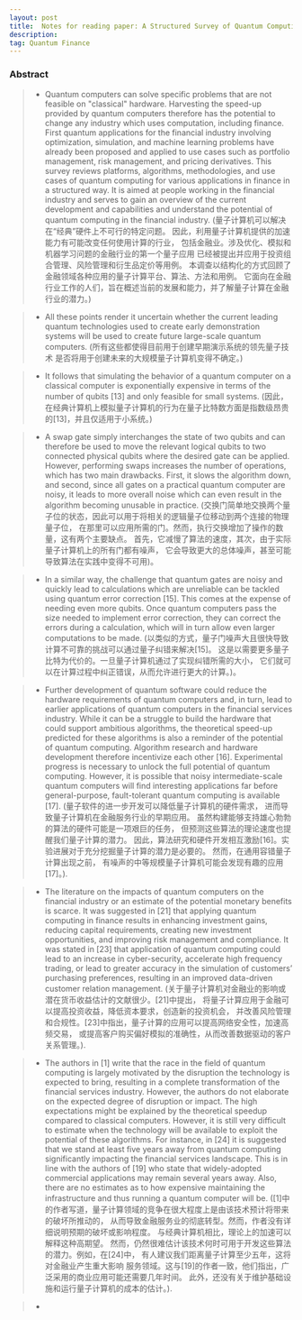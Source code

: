 ```yaml
---
layout: post 
title:  Notes for reading paper: A Structured Survey of Quantum Computing for the Financial Industry. 
description:    
tag: Quantum Finance
---
```


### Abstract

> * Quantum computers can solve specific problems that are not 
feasible on "classical" hardware. Harvesting the speed-up provided 
by quantum computers therefore has the potential to change any 
industry which uses computation, including finance. 
First quantum applications for the financial industry involving optimization, 
simulation, and machine learning problems have already been proposed and 
applied to use cases such as portfolio management, risk management, 
and pricing derivatives. This survey reviews platforms, algorithms, 
methodologies, and use cases of quantum computing for various applications 
in finance in a structured way. It is aimed at people working in the financial 
industry and serves to gain an overview of the current development and 
capabilities and understand the potential of quantum computing in the financial industry.
(量子计算机可以解决在“经典”硬件上不可行的特定问题。
因此，利用量子计算机提供的加速能力有可能改变任何使用计算的行业，
包括金融业。涉及优化、模拟和机器学习问题的金融行业的第一个量子应用
已经被提出并应用于投资组合管理、风险管理和衍生品定价等用例。
本调查以结构化的方式回顾了金融领域各种应用的量子计算平台、算法、方法和用例。
它面向在金融行业工作的人们，旨在概述当前的发展和能力，并了解量子计算在金融行业的潜力。)

> * All these points render it uncertain whether the current leading quantum 
technologies used to create early demonstration systems will be used to create 
future large-scale quantum computers.
(所有这些都使得目前用于创建早期演示系统的领先量子技术
是否将用于创建未来的大规模量子计算机变得不确定。)

> * It follows that simulating the behavior of a quantum computer on a classical 
computer is exponentially expensive in terms of the number of qubits [13] 
and only feasible for small systems.
(因此，在经典计算机上模拟量子计算机的行为在量子比特数方面是指数级昂贵的[13]，并且仅适用于小系统。)

> * A swap gate simply interchanges the state of two qubits and can therefore 
be used to move the relevant logical qubits to two connected physical qubits 
where the desired gate can be applied. However, performing swaps increases the 
number of operations, which has two main drawbacks. First, it slows the algorithm down, 
and second, since all gates on a practical quantum computer are noisy, 
it leads to more overall noise which can even result in the algorithm becoming 
unusable in practice.
(交换门简单地交换两个量子位的状态，因此可以用于将相关的逻辑量子位移动到两个连接的物理量子位，
在那里可以应用所需的门。然而，执行交换增加了操作的数量，这有两个主要缺点。
首先，它减慢了算法的速度，其次，由于实际量子计算机上的所有门都有噪声，
它会导致更大的总体噪声，甚至可能导致算法在实践中变得不可用)。

> * In a similar way, the challenge that quantum gates are noisy and quickly lead to 
calculations which are unreliable can be tackled using quantum error correction [15]. 
This comes at the expense of needing even more qubits. Once quantum computers pass 
the size needed to implement error correction, they can correct the errors during a 
calculation, which will in turn allow even larger computations to be made.
(以类似的方式，量子门噪声大且很快导致计算不可靠的挑战可以通过量子纠错来解决[15]。
这是以需要更多量子比特为代价的。一旦量子计算机通过了实现纠错所需的大小，
它们就可以在计算过程中纠正错误，从而允许进行更大的计算。)。

> * Further development of quantum software could reduce the hardware 
requirements of quantum computers and, in turn, lead to earlier applications 
of quantum computers in the financial services industry. 
While it can be a struggle to build the hardware that could support ambitious algorithms, 
the theoretical speed-up predicted for these algorithms is also a reminder 
of the potential of quantum computing. Algorithm research and hardware development 
therefore incentivize each other [16]. 
Experimental progress is necessary to unlock the full potential of quantum computing. 
However, it is possible that noisy intermediate-scale quantum computers 
will find interesting applications far before general-purpose, 
fault-tolerant quantum computing is available [17].
(量子软件的进一步开发可以降低量子计算机的硬件需求，
进而导致量子计算机在金融服务行业的早期应用。
虽然构建能够支持雄心勃勃的算法的硬件可能是一项艰巨的任务，
但预测这些算法的理论速度也提醒我们量子计算的潜力。
因此，算法研究和硬件开发相互激励[16]。实验进展对于充分挖掘量子计算的潜力是必要的。
然而，在通用容错量子计算出现之前，
有噪声的中等规模量子计算机可能会发现有趣的应用[17]。).

> * The literature on the impacts of quantum computers on the financial industry or 
an estimate of the potential monetary benefits is scarce. It was suggested in [21] that 
applying quantum computing in finance results in enhancing investment gains, 
reducing capital requirements, creating new investment opportunities, and 
improving risk management and compliance. It was stated in [23] that application of 
quantum computing could lead to an increase in cyber-security, accelerate high frequency 
trading, or lead to greater accuracy in the simulation of customers’ purchasing preferences, 
resulting in an improved data-driven customer relation management.
(关于量子计算机对金融业的影响或潜在货币收益估计的文献很少。[21]中提出，
将量子计算应用于金融可以提高投资收益，降低资本要求，创造新的投资机会，
并改善风险管理和合规性。[23]中指出，量子计算的应用可以提高网络安全性，加速高频交易，
或提高客户购买偏好模拟的准确性，从而改善数据驱动的客户关系管理。). 

> * The authors in [1] write that the race in the field of quantum computing 
is largely motivated by the disruption the technology is expected to bring, 
resulting in a complete transformation of the financial services industry. 
However, the authors do not elaborate on the expected degree of disruption or impact. 
The high expectations might be explained by the theoretical speedup compared 
to classical computers. However, it is still very difficult to 
estimate when the technology will be available to exploit the potential of 
these algorithms. For instance, in [24] it is suggested that we stand at least 
five years away from quantum computing significantly impacting the financial 
services landscape. This is in line with the authors of [19] who state that 
widely-adopted commercial applications may remain several years away. 
Also, there are no estimates as to how expensive maintaining 
the infrastructure and thus running a quantum computer will be.
([1]中的作者写道，量子计算领域的竞争在很大程度上是由该技术预计将带来的破坏所推动的，
从而导致金融服务业的彻底转型。然而，作者没有详细说明预期的破坏或影响程度。
与经典计算机相比，理论上的加速可以解释这种高期望。
然而，仍然很难估计该技术何时可用于开发这些算法的潜力。例如，在[24]中，
有人建议我们距离量子计算至少五年，这将对金融业产生重大影响
服务领域。这与[19]的作者一致，他们指出，广泛采用的商业应用可能还需要几年时间。
此外，还没有关于维护基础设施和运行量子计算机的成本的估计。).

> * 
